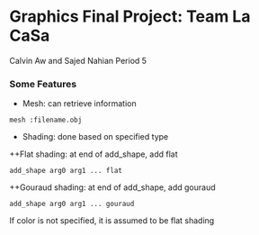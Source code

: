 # Graphics Final Project: Team La CaSa
Calvin Aw and Sajed Nahian
Period 5

### Some Features
+ Mesh: can retrieve information 
```
mesh :filename.obj
```
+ Shading: done based on specified type

 ++Flat shading: at end of add_shape, add flat
```
add_shape arg0 arg1 ... flat
```
++Gouraud shading: at end of add_shape, add gouraud
```
add_shape arg0 arg1 ... gouraud
```
If color is not specified, it is assumed to be flat shading
